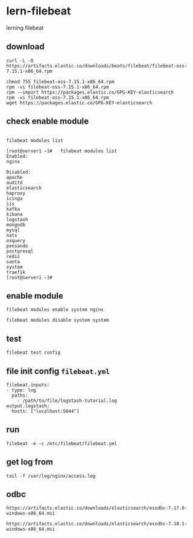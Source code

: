 # lern-filebeat
lerning filebeat

## download
````
curl -L -O https://artifacts.elastic.co/downloads/beats/filebeat/filebeat-oss-7.15.1-x86_64.rpm

chmod 755 filebeat-oss-7.15.1-x86_64.rpm
rpm -vi filebeat-oss-7.15.1-x86_64.rpm
rpm --import https://packages.elastic.co/GPG-KEY-elasticsearch
rpm -vi filebeat-oss-7.15.1-x86_64.rpm
wget https://packages.elastic.co/GPG-KEY-elasticsearch
````

## check enable module

````

filebeat modules list

[root@server1 ~]#   filebeat modules list
Enabled:
nginx

Disabled:
apache
auditd
elasticsearch
haproxy
icinga
iis
kafka
kibana
logstash
mongodb
mysql
nats
osquery
pensando
postgresql
redis
santa
system
traefik
[root@server1 ~]#
````

## enable module

````
filebeat modules enable system nginx

filebeat modules disable system system
````

## test
````
filebeat test config
````

## file init config `filebeat.yml`

````
filebeat.inputs:
- type: log
  paths:
    - /path/to/file/logstash-tutorial.log 
output.logstash:
  hosts: ["localhost:5044"]
````

## run

````
filebeat -e -c /etc/filebeat/filebeat.yml
````
## get log from
````
tail -f /var/log/nginx/access.log
````

## odbc
````
https://artifacts.elastic.co/downloads/elasticsearch/esodbc-7.17.0-windows-x86_64.msi

https://artifacts.elastic.co/downloads/elasticsearch/esodbc-7.10.1-windows-x86_64.msi
````
